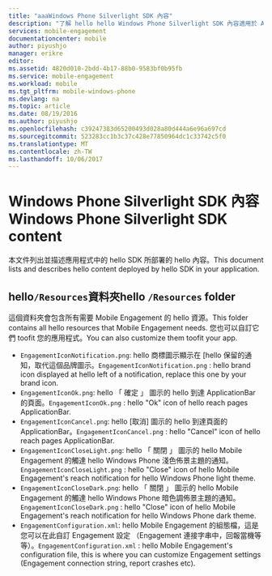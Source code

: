```yaml
---
title: "aaaWindows Phone Silverlight SDK 內容"
description: "了解 hello hello Windows Phone Silverlight SDK 內容適用於 Azure Mobile Engagement"
services: mobile-engagement
documentationcenter: mobile
author: piyushjo
manager: erikre
editor: 
ms.assetid: 4820d010-2bdd-4b17-88b0-9583bf0b95fb
ms.service: mobile-engagement
ms.workload: mobile
ms.tgt_pltfrm: mobile-windows-phone
ms.devlang: na
ms.topic: article
ms.date: 08/19/2016
ms.author: piyushjo
ms.openlocfilehash: c39247383d65200493d028a80d444a6e96a697cd
ms.sourcegitcommit: 523283cc1b3c37c428e77850964dc1c33742c5f0
ms.translationtype: MT
ms.contentlocale: zh-TW
ms.lasthandoff: 10/06/2017
---
```

# <a name="windows-phone-silverlight-sdk-content"></a><span data-ttu-id="2e540-103">Windows Phone Silverlight SDK 內容</span><span class="sxs-lookup"><span data-stu-id="2e540-103">Windows Phone Silverlight SDK content</span></span>
<span data-ttu-id="2e540-104">本文件列出並描述應用程式中的 hello SDK 所部署的 hello 內容。</span><span class="sxs-lookup"><span data-stu-id="2e540-104">This document lists and describes hello content deployed by hello SDK in your application.</span></span>

## <a name="hello-resources-folder"></a><span data-ttu-id="2e540-105">hello`/Resources`資料夾</span><span class="sxs-lookup"><span data-stu-id="2e540-105">hello `/Resources` folder</span></span>
<span data-ttu-id="2e540-106">這個資料夾會包含所有需要 Mobile Engagement 的 hello 資源。</span><span class="sxs-lookup"><span data-stu-id="2e540-106">This folder contains all hello resources that Mobile Engagement needs.</span></span> <span data-ttu-id="2e540-107">您也可以自訂它們 toofit 您的應用程式。</span><span class="sxs-lookup"><span data-stu-id="2e540-107">You can also customize them toofit your app.</span></span>

* <span data-ttu-id="2e540-108">`EngagementIconNotification.png`: hello 商標圖示顯示在 [hello 保留的通知，取代這個品牌圖示。</span><span class="sxs-lookup"><span data-stu-id="2e540-108">`EngagementIconNotification.png` : hello brand icon displayed at hello left of a notification, replace this one by your brand icon.</span></span>
* <span data-ttu-id="2e540-109">`EngagementIconOk.png`: hello 「 確定 」 圖示的 hello 到達 ApplicationBar 的頁面。</span><span class="sxs-lookup"><span data-stu-id="2e540-109">`EngagementIconOk.png` : hello "Ok" icon of hello reach pages ApplicationBar.</span></span>
* <span data-ttu-id="2e540-110">`EngagementIconCancel.png`: hello [取消] 圖示的 hello 到達頁面的 ApplicationBar。</span><span class="sxs-lookup"><span data-stu-id="2e540-110">`EngagementIconCancel.png` : hello "Cancel" icon of hello reach pages ApplicationBar.</span></span>
* <span data-ttu-id="2e540-111">`EngagementIconCloseLight.png`: hello 「 關閉 」 圖示的 hello Mobile Engagement 的觸達 hello Windows Phone 淺色佈景主題的通知。</span><span class="sxs-lookup"><span data-stu-id="2e540-111">`EngagementIconCloseLight.png` : hello "Close" icon of hello Mobile Engagement's reach notification for hello Windows Phone light theme.</span></span>
* <span data-ttu-id="2e540-112">`EngagementIconCloseDark.png`: hello 「 關閉 」 圖示的 hello Mobile Engagement 的觸達 hello Windows Phone 暗色調佈景主題的通知。</span><span class="sxs-lookup"><span data-stu-id="2e540-112">`EngagementIconCloseDark.png` : hello "Close" icon of hello Mobile Engagement's reach notification for hello Windows Phone dark theme.</span></span>
* <span data-ttu-id="2e540-113">`EngagementConfiguration.xml`: hello Mobile Engagement 的組態檔，這是您可以在此自訂 Engagement 設定 （Engagement 連接字串中，回報當機等等）。</span><span class="sxs-lookup"><span data-stu-id="2e540-113">`EngagementConfiguration.xml` : hello Mobile Engagement's configuration file, this is where you can customize Engagement settings (Engagement connection string, report crashes etc).</span></span>

